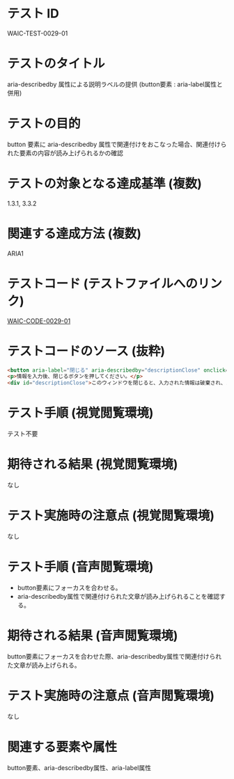 # テスト ID

WAIC-TEST-0029-01

# テストのタイトル

aria-describedby 属性による説明ラベルの提供 (button要素 : aria-label属性と併用)

# テストの目的

button 要素に aria-describedby 属性で関連付けをおこなった場合、関連付けられた要素の内容が読み上げられるかの確認

# テストの対象となる達成基準 (複数)

1.3.1, 3.3.2

# 関連する達成方法 (複数)

ARIA1

# テストコード (テストファイルへのリンク)

[WAIC-CODE-0029-01](https://waic.github.io/as_test/WAIC-CODE/WAIC-CODE-0029-01.html)

# テストコードのソース (抜粋)

```html
<button aria-label="閉じる" aria-describedby="descriptionClose" onclick="myDialog()">X</button>
<p>情報を入力後、閉じるボタンを押してください。</p>
<div id="descriptionClose">このウィンドウを閉じると、入力された情報は破棄され、メインページに戻ります。</div>

```

# テスト手順 (視覚閲覧環境)

テスト不要

# 期待される結果 (視覚閲覧環境)

なし

# テスト実施時の注意点 (視覚閲覧環境)

なし

# テスト手順 (音声閲覧環境)

- button要素にフォーカスを合わせる。
- aria-describedby属性で関連付けられた文章が読み上げられることを確認する。

# 期待される結果 (音声閲覧環境)

button要素にフォーカスを合わせた際、aria-describedby属性で関連付けられた文章が読み上げられる。

# テスト実施時の注意点 (音声閲覧環境)

なし

# 関連する要素や属性

button要素、aria-describedby属性、aria-label属性
